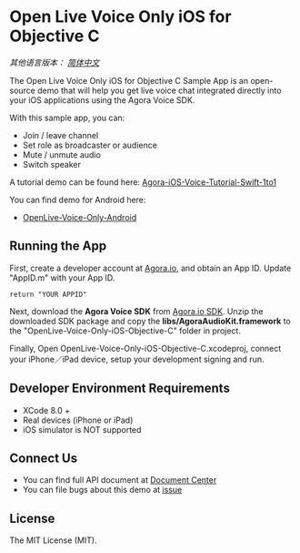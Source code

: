 # Open Live Voice Only iOS for Objective C

*其他语言版本： [简体中文](README.cn.md)*

The Open Live Voice Only iOS for Objective C Sample App is an open-source demo that will help you get live voice chat integrated directly into your iOS applications using the Agora Voice SDK.

With this sample app, you can:

- Join / leave channel
- Set role as broadcaster or audience
- Mute / unmute audio
- Switch speaker

A tutorial demo can be found here: [Agora-iOS-Voice-Tutorial-Swift-1to1](https://github.com/AgoraIO/Agora-iOS-Voice-Tutorial-Swift-1to1)

You can find demo for Android here:

- [OpenLive-Voice-Only-Android](https://github.com/AgoraIO/OpenLive-Voice-Only-Android)

## Running the App
First, create a developer account at [Agora.io](https://dashboard.agora.io/signin/), and obtain an App ID. Update "AppID.m" with your App ID.

```
return "YOUR APPID"
```

Next, download the **Agora Voice SDK** from [Agora.io SDK](https://www.agora.io/en/blog/download/). Unzip the downloaded SDK package and copy the **libs/AgoraAudioKit.framework** to the "OpenLive-Voice-Only-iOS-Objective-C" folder in project.

Finally, Open OpenLive-Voice-Only-iOS-Objective-C.xcodeproj, connect your iPhone／iPad device, setup your development signing and run.

## Developer Environment Requirements
* XCode 8.0 +
* Real devices (iPhone or iPad)
* iOS simulator is NOT supported

## Connect Us

- You can find full API document at [Document Center](https://docs.agora.io/en/)
- You can file bugs about this demo at [issue](https://github.com/AgoraIO/OpenLive-Voice-Only-iOS/issues)

## License

The MIT License (MIT).
